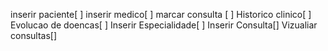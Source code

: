 
inserir paciente[ ]
inserir medico[ ]
marcar consulta [ ]
Historico clinico[ ]
Evolucao de doencas[ ]
Inserir Especialidade[ ]
Inserir Consulta[]
Vizualiar consultas[]

